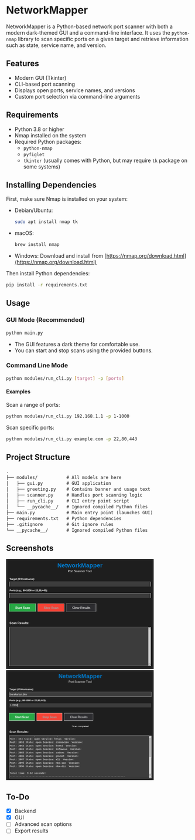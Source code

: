 # NetworkMapper

NetworkMapper is a Python-based network port scanner with both a modern dark-themed GUI and a command-line interface. It uses the `python-nmap` library to scan specific ports on a given target and retrieve information such as state, service name, and version.

## Features

- Modern GUI (Tkinter)
- CLI-based port scanning
- Displays open ports, service names, and versions
- Custom port selection via command-line arguments

## Requirements

- Python 3.8 or higher
- Nmap installed on the system
- Required Python packages:
  - `python-nmap`
  - `pyfiglet`
  - `tkinter` (usually comes with Python, but may require `tk` package on some systems)

## Installing Dependencies

First, make sure Nmap is installed on your system:

- Debian/Ubuntu:
  ```bash
  sudo apt install nmap tk
  ```
- macOS:
  ```bash
  brew install nmap
  ```
- Windows:
  Download and install from [https://nmap.org/download.html](https://nmap.org/download.html)

Then install Python dependencies:
```bash
pip install -r requirements.txt
```

## Usage

### GUI Mode (Recommended)

```bash
python main.py
```

- The GUI features a dark theme for comfortable use.
- You can start and stop scans using the provided buttons.

### Command Line Mode

```bash
python modules/run_cli.py [target] -p [ports]
```

#### Examples

Scan a range of ports:
```bash
python modules/run_cli.py 192.168.1.1 -p 1-1000
```

Scan specific ports:
```bash
python modules/run_cli.py example.com -p 22,80,443
```

## Project Structure

```
.
├── modules/           # All models are here
│   ├── gui.py         # GUI application
│   ├── greeting.py    # Contains banner and usage text
│   ├── scanner.py     # Handles port scanning logic
│   ├── run_cli.py     # CLI entry point script
│   └── __pycache__/   # Ignored compiled Python files
├── main.py            # Main entry point (launches GUI)
├── requirements.txt   # Python dependencies
├── .gitignore         # Git ignore rules
└── __pycache__/       # Ignored compiled Python files
```

## Screenshots

<img alt="First Look" src="img/firstLook.png" height="300px"/>
<img alt="First Look" src="img/showingResults.png" height="300px">

## To-Do

- [x] Backend 
- [x] GUI
- [ ] Advanced scan options
- [ ] Export results